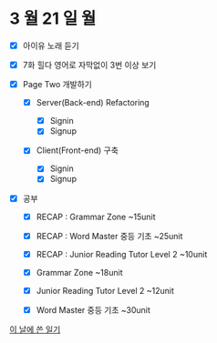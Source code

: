 # 3 월 21 일 월

- [x] 아이유 노래 듣기

- [x] 7화 힐다 영어로 자막없이 3번 이상 보기

- [x] Page Two 개발하기

  - [x] Server(Back-end) Refactoring

    - [x] Signin
    - [x] Signup

  - [x] Client(Front-end) 구축

    - [x] Signin
    - [x] Signup

- [x] 공부

  - [x] RECAP : Grammar Zone ~15unit
  - [x] RECAP : Word Master 중등 기초 ~25unit
  - [x] RECAP : Junior Reading Tutor Level 2 ~10unit

  - [x] Grammar Zone ~18unit
  - [x] Junior Reading Tutor Level 2 ~12unit
  - [x] Word Master 중등 기초 ~30unit

[이 날에 쓴 일기](../../../diary/2022/3/21.md)
